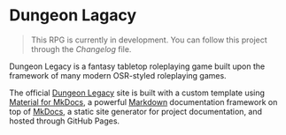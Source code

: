 # Dungeon Lagacy

>This RPG is currently in development. You can follow this project through the *Changelog* file.

Dungeon Legacy is a fantasy tabletop roleplaying game built upon the framework of many modern OSR-styled roleplaying games.

The official [Dungeon Legacy](https://oldmanumby.github.io/DungeonLegacy/) site is built with a custom template using [Material for MkDocs](https://squidfunk.github.io/mkdocs-material/getting-started/), a powerful [Markdown](https://www.markdownguide.org) documentation framework on top of [MkDocs](https://www.mkdocs.org), a static site generator for project documentation, and hosted through GitHub Pages.